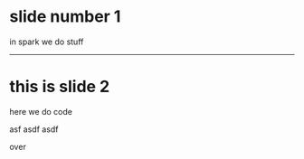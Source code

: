 # slide number 1
in spark we do stuff 


--- 

# this is slide 2


here we do code

  asf
  asdf
  asdf
  
over
